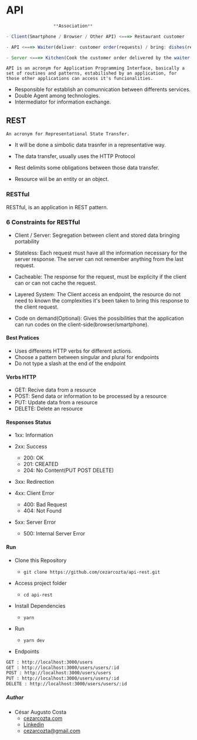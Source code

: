 # API  

```ts
                  **Association**  

- Client(Smartphone / Browser / Other API) <===> Restaurant customer  

- API <===> Waiter(deliver: customer order(requests) / bring: dishes(responses))  

- Server <===> Kitchen(Cook the customer order delivered by the waiter(Process Requests))  
```

``
API is an acronym for Application Programming Interface, basically a set of routines and patterns, estabilished by an application, for those other applications can access it's funcionalities.
``

- Responsible for establish an comunnication between differents services.  
- Double Agent among technologies.  
- Intermediator for information exchange.  

## REST  

`An acronym for Representational State Transfer.`

- It will be done a simbolic data trasnfer in a representative way.

- The data transfer, usually uses the HTTP Protocol

- Rest delimits some obligations between those data transfer.

- Resource wiil be an entity or an object.

### RESTful  

RESTful, is an application in REST pattern.

### 6 Constraints for RESTful  

- Client / Server: Segregation between client and stored data  bringing portability  

- Stateless: Each request must have all the information necessary for the server response. The server can not remember anything from the last request.  

- Cacheable: The response for the request, must be explicity if the client can or can not cache the request.  

- Layered System: The Client access an endpoint, the resource do not need to known the complexities it's been taken to bring this response to the client request.  

- Code on demand(Optional): Gives the possibilities that the application can run codes on the client-side(browser/smartphone).

#### Best Pratices  

- Uses differents HTTP verbs for different actions.  
- Choose a pattern between singular and plural for endpoints  
- Do not type a slash at the end of the endpoint  

#### Verbs HTTP

- GET: Recive data from a resource  
- POST: Send data or information to be processed by a resource  
- PUT: Update data from a resource  
- DELETE: Delete an resource  

#### Responses Status  

- 1xx: Information  

- 2xx: Success  
  - 200: OK
  - 201: CREATED  
  - 204: No Content(PUT POST DELETE)  

- 3xx: Redirection  

- 4xx: Client Error  
  - 400: Bad Request
  - 404: Not Found

- 5xx: Server Error  
  - 500: Internal Server Error  

#### Run

- Clone this Repository  
  - `git clone https://github.com/cezarcozta/api-rest.git`  

- Access project folder  
  - `cd api-rest`  

- Install Dependencies  
  - `yarn`  

- Run
  - `yarn dev`

- Endpoints

```sh
GET : http://localhost:3000/users
GET : http://localhost:3000/users/users/:id
POST : http://localhost:3000/users/users
PUT : http://localhost:3000/users/users/:id
DELETE : http://localhost:3000/users/users/:id
```

##### Author  

- César Augusto Costa  
  - [cezarcozta.com](https://cezarcozta.com)
  - [Linkedin](https://www.linkdin.com/in/cezarcozta)
  - cezarcozta@gmail.com  
